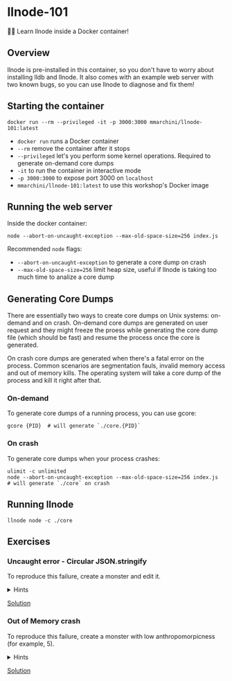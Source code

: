 # llnode-101

🕵️‍♀️ Learn llnode inside a Docker container!

## Overview

llnode is pre-installed in this container, so you don't have to worry about
installing lldb and llnode. It also comes with an example web server with two
known bugs, so you can use llnode to diagnose and fix them!

## Starting the container

```
docker run --rm --privileged -it -p 3000:3000 mmarchini/llnode-101:latest
```

  - `docker run` runs a Docker container
  - `--rm` remove the container after it stops
  - `--privileged` let's you perform some kernel operations. Required to 
    generate on-demand core dumps
  - `-it` to run the container in interactive mode
  - `-p 3000:3000` to expose port 3000 on `localhost`
  - `mmarchini/llnode-101:latest` to use this workshop's Docker image

## Running the web server

Inside the docker container:

```
node --abort-on-uncaught-exception --max-old-space-size=256 index.js
```

Recommended `node` flags:

  - `--abort-on-uncaught-exception` to generate a core dump on crash
  - `--max-old-space-size=256` limit heap size, useful if llnode is 
    taking too much time to analize a core dump


## Generating Core Dumps

There are essentially two ways to create core dumps on Unix systems: on-demand
and on crash. On-demand core dumps are generated on user request and they might
freeze the proess while generating the core dump file (which should be fast)
and resume the process once the core is generated.

On crash core dumps are generated when there's a fatal error on the process.
Common scenarios are segmentation fauls, invalid memory access and out of
memory kills. The operating system will take a core dump of the process and
kill it right after that.

### On-demand

To generate core dumps of a running process, you can use gcore:

```
gcore {PID}  # will generate `./core.{PID}`
``` 

### On crash

To generate core dumps when your process crashes:

```
ulimit -c unlimited
node --abort-on-uncaught-exception --max-old-space-size=256 index.js
# will generate `./core` on crash
``` 

## Running llnode

```
llnode node -c ./core
```

## Exercises

### Uncaught error - Circular JSON.stringify

To reproduce this failure, create a monster and edit it.

<details><summary>Hints</summary>
<p>

You can track down this bug with `v8 bt`, `v8 inspect -s`, 
`v8 findjsinstances -n 10 -d` and `v8 inspect`.

</p>
</details>

[Solution](solutions/circular-object.md)

### Out of Memory crash

To reproduce this failure, create a monster with low anthropomorpicness (for
example, 5).

<details><summary>Hints</summary>
<p>

You can track down this bug with `v8 findjsobjects`, `v8 findjsinstances -n 10`
and `v8 findrefs`. You might also find `v8 bt` output useful.

</p>
</details>

[Solution](solutions/out-of-memory.md)
